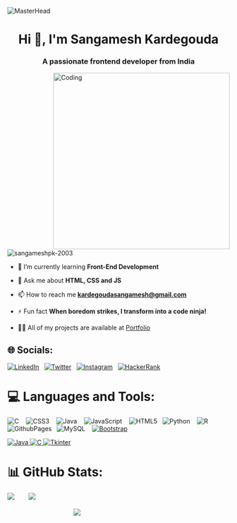 ![MasterHead](https://codilime.com/static/354674827088fb7685eb981f2055ce71/header-backend-tools.png)
<h1 align="center">Hi 👋, I'm Sangamesh Kardegouda</h1>
<h3 align="center">A passionate frontend developer from India</h3>
<img src="https://www.lambdatest.com/resources/images/news24.gif" alt="Coding" width="400" align="right">

<p align="left"> <img src="https://komarev.com/ghpvc/?username=sangameshpk-2003&label=Profile%20views&color=0e75b6&style=flat" alt="sangameshpk-2003" /> </p>


- 🌱 I’m currently learning **Front-End Development**

- 💬 Ask me about **HTML, CSS and JS**

- 📫 How to reach me **kardegoudasangamesh@gmail.com**

- ⚡ Fun fact **When boredom strikes, I transform into a code ninja!**
- 👨‍💻 All of my projects are available at [Portfolio](https://sangameshpk-2003.github.io/Portfolio/)

## 🌐 Socials:
[![LinkedIn](https://img.shields.io/badge/LinkedIn-%230077B5.svg?logo=linkedin&logoColor=white)](https://www.linkedin.com/in/sangamesh-kardegouda-ab3751280/) &nbsp; [![Twitter](https://img.shields.io/badge/Twitter-%231DA1F2.svg?logo=Twitter&logoColor=white)](https://twitter.com/S_P_Kardegouda) &nbsp; [![Instagram](https://img.shields.io/badge/Instagram-%23E4405F.svg?logo=Instagram&logoColor=white)](https://www.instagram.com/kardegouda_sangamesh/)  &nbsp; [![HackerRank](https://img.shields.io/badge/HackerRank-%231DA1F2.svg?logo=hackerrank&logoColor=white)](https://www.hackerrank.com/profile/kardegoudasanga1)



# 💻 Languages and Tools:
![C](https://img.shields.io/badge/c-%2300599C.svg?style=flat&logo=c&logoColor=white) &nbsp;&nbsp; ![CSS3](https://img.shields.io/badge/css3-%231572B6.svg?style=flat&logo=css3&logoColor=white) &nbsp;&nbsp; ![Java](https://img.shields.io/badge/java-%23ED8B00.svg?style=flat&logo=openjdk&logoColor=white) &nbsp;&nbsp; ![JavaScript](https://img.shields.io/badge/javascript-%23323330.svg?style=flat&logo=javascript&logoColor=%23F7DF1E) &nbsp;&nbsp; ![HTML5](https://img.shields.io/badge/html5-%23E34F26.svg?style=flat&logo=html5&logoColor=white) &nbsp;&nbsp;![Python](https://img.shields.io/badge/python-3670A0?style=flat&logo=python&logoColor=ffdd54) &nbsp;&nbsp; ![R](https://img.shields.io/badge/r-%23276DC3.svg?style=flat&logo=r&logoColor=white) &nbsp;&nbsp;  ![GithubPages](https://img.shields.io/badge/github%20pages-121013?style=flat&logo=github&logoColor=white) &nbsp;&nbsp;![MySQL](https://img.shields.io/badge/mysql-%2300000f.svg?style=flat&logo=mysql&logoColor=white) &nbsp;&nbsp;
<a target="_blank" rel="noopener noreferrer nofollow" href="https://camo.githubusercontent.com/aa27daee1066bff6351869f2fc9c0cc37f5a6b2f6d97dc66e5e9b7a8f7fc5e2f/68747470733a2f2f696d672e736869656c64732e696f2f62616467652f626f6f7473747261702d2532333731373541312e7376673f7374796c653d666f722d7468652d6261646765266c6f676f3d626f6f747374726170266c6f676f436f6c6f723d7768697465">
<img src="https://img.shields.io/badge/bootstrap-%2371175A1.svg?style=for-the-badge&logo=bootstrap&logoColor=white" alt="Bootstrap" data-canonical-src="https://img.shields.io/badge/bootstrap-%2371175A1.svg?style=for-the-badge&logo=bootstrap&logoColor=white" style="max-width: 100%;">
</a>



<a target="_blank" rel="noopener noreferrer nofollow" href="https://img.shields.io/badge/java-%23FFA500.svg?style=for-the-badge&logo=openjdk&logoColor=white">
    <img src="https://img.shields.io/badge/java-%23FFA500.svg?style=for-the-badge&logo=openjdk&logoColor=white" alt="Java" style="max-width: 100%;">
</a>

<a target="_blank" rel="noopener noreferrer nofollow" href="https://img.shields.io/badge/c-%2300599C.svg?style=for-the-badge&logo=c&logoColor=white">
    <img src="https://img.shields.io/badge/c-%2300599C.svg?style=for-the-badge&logo=c&logoColor=white" alt="C" style="max-width: 100%;">
</a>

<a target="_blank" rel="noopener noreferrer nofollow" href="https://img.shields.io/badge/tkinter-%23007ACC.svg?style=for-the-badge&logo=python&logoColor=white">
    <img src="https://img.shields.io/badge/tkinter-%23007ACC.svg?style=for-the-badge&logo=python&logoColor=white" alt="Tkinter" style="max-width: 100%;">
</a>

# 📊 GitHub Stats:
![](https://github-readme-stats.vercel.app/api/top-langs/?username=SangameshPK-2003&theme=dark&hide_border=false&include_all_commits=true&count_private=false&layout=compact) &nbsp;&nbsp;&nbsp;&nbsp;&nbsp;&nbsp;
![](https://github-readme-streak-stats.herokuapp.com/?user=SangameshPK-2003&theme=dark&hide_border=false)<br/><br/>
&nbsp;&nbsp;&nbsp;&nbsp;&nbsp;&nbsp;&nbsp;&nbsp;&nbsp;&nbsp;&nbsp;&nbsp;&nbsp;&nbsp;&nbsp;&nbsp;&nbsp;&nbsp;&nbsp;&nbsp;&nbsp;&nbsp;&nbsp;&nbsp;&nbsp;&nbsp;&nbsp;&nbsp;&nbsp;&nbsp;&nbsp;&nbsp;&nbsp;&nbsp;&nbsp;&nbsp;&nbsp;&nbsp;![](https://github-readme-stats.vercel.app/api?username=SangameshPK-2003&theme=dark&hide_border=false&include_all_commits=true&count_private=false)<br/>



